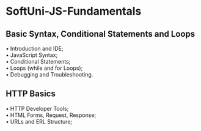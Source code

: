# SoftUni-JS-Fundamentals



<h2>Basic Syntax, Conditional Statements and Loops</h2>
• Introduction and IDE;<br>
• JavaScript Syntax;<br>
• Conditional Statements;<br>
• Loops (while and for Loops);<br>
• Debugging and Troubleshooting.<br>



<h2>HTTP Basics</h2>
• HTTP Developer Tools;<br>
• HTML Forms, Request, Response;<br>
• URLs and ERL Structure;<br>
